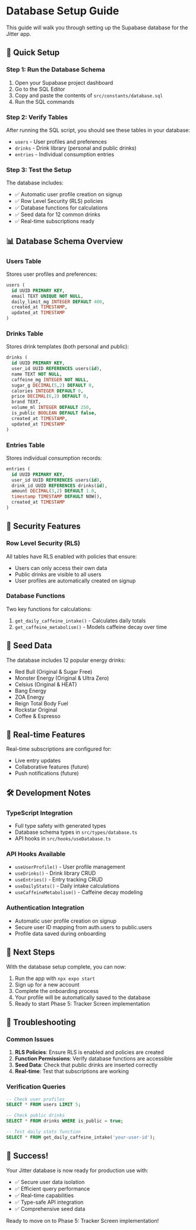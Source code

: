 # Database Setup Guide

This guide will walk you through setting up the Supabase database for the Jitter app.

## 🚀 Quick Setup

### Step 1: Run the Database Schema
1. Open your Supabase project dashboard
2. Go to the SQL Editor
3. Copy and paste the contents of `src/constants/database.sql`
4. Run the SQL commands

### Step 2: Verify Tables
After running the SQL script, you should see these tables in your database:
- `users` - User profiles and preferences
- `drinks` - Drink library (personal and public drinks)
- `entries` - Individual consumption entries

### Step 3: Test the Setup
The database includes:
- ✅ Automatic user profile creation on signup
- ✅ Row Level Security (RLS) policies
- ✅ Database functions for calculations
- ✅ Seed data for 12 common drinks
- ✅ Real-time subscriptions ready

## 📊 Database Schema Overview

### Users Table
Stores user profiles and preferences:
```sql
users (
  id UUID PRIMARY KEY,
  email TEXT UNIQUE NOT NULL,
  daily_limit_mg INTEGER DEFAULT 400,
  created_at TIMESTAMP,
  updated_at TIMESTAMP
)
```

### Drinks Table  
Stores drink templates (both personal and public):
```sql
drinks (
  id UUID PRIMARY KEY,
  user_id UUID REFERENCES users(id),
  name TEXT NOT NULL,
  caffeine_mg INTEGER NOT NULL,
  sugar_g DECIMAL(5,2) DEFAULT 0,
  calories INTEGER DEFAULT 0,
  price DECIMAL(6,2) DEFAULT 0,
  brand TEXT,
  volume_ml INTEGER DEFAULT 250,
  is_public BOOLEAN DEFAULT false,
  created_at TIMESTAMP,
  updated_at TIMESTAMP
)
```

### Entries Table
Stores individual consumption records:
```sql
entries (
  id UUID PRIMARY KEY,
  user_id UUID REFERENCES users(id),
  drink_id UUID REFERENCES drinks(id),
  amount DECIMAL(3,2) DEFAULT 1.0,
  timestamp TIMESTAMP DEFAULT NOW(),
  created_at TIMESTAMP
)
```

## 🔐 Security Features

### Row Level Security (RLS)
All tables have RLS enabled with policies that ensure:
- Users can only access their own data
- Public drinks are visible to all users
- User profiles are automatically created on signup

### Database Functions
Two key functions for calculations:
1. `get_daily_caffeine_intake()` - Calculates daily totals
2. `get_caffeine_metabolism()` - Models caffeine decay over time

## 🎯 Seed Data

The database includes 12 popular energy drinks:
- Red Bull (Original & Sugar Free)
- Monster Energy (Original & Ultra Zero)
- Celsius (Original & HEAT)
- Bang Energy
- ZOA Energy
- Reign Total Body Fuel
- Rockstar Original
- Coffee & Espresso

## 🔄 Real-time Features

Real-time subscriptions are configured for:
- Live entry updates
- Collaborative features (future)
- Push notifications (future)

## 🛠️ Development Notes

### TypeScript Integration
- Full type safety with generated types
- Database schema types in `src/types/database.ts`
- API hooks in `src/hooks/useDatabase.ts`

### API Hooks Available
- `useUserProfile()` - User profile management
- `useDrinks()` - Drink library CRUD
- `useEntries()` - Entry tracking CRUD
- `useDailyStats()` - Daily intake calculations
- `useCaffeineMetabolism()` - Caffeine decay modeling

### Authentication Integration
- Automatic user profile creation on signup
- Secure user ID mapping from auth.users to public.users
- Profile data saved during onboarding

## 📱 Next Steps

With the database setup complete, you can now:
1. Run the app with `npx expo start`
2. Sign up for a new account
3. Complete the onboarding process
4. Your profile will be automatically saved to the database
5. Ready to start Phase 5: Tracker Screen implementation

## 🐛 Troubleshooting

### Common Issues
1. **RLS Policies**: Ensure RLS is enabled and policies are created
2. **Function Permissions**: Verify database functions are accessible
3. **Seed Data**: Check that public drinks are inserted correctly
4. **Real-time**: Test that subscriptions are working

### Verification Queries
```sql
-- Check user profiles
SELECT * FROM users LIMIT 5;

-- Check public drinks
SELECT * FROM drinks WHERE is_public = true;

-- Test daily stats function
SELECT * FROM get_daily_caffeine_intake('your-user-id');
```

## 🎉 Success!

Your Jitter database is now ready for production use with:
- ✅ Secure user data isolation
- ✅ Efficient query performance
- ✅ Real-time capabilities
- ✅ Type-safe API integration
- ✅ Comprehensive seed data

Ready to move on to Phase 5: Tracker Screen implementation! 
